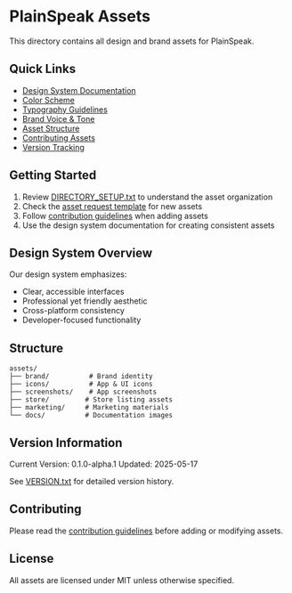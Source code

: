 # PlainSpeak Assets

This directory contains all design and brand assets for PlainSpeak.

## Quick Links

- [Design System Documentation](./THEME.txt)
- [Color Scheme](./COLOR_SCHEME.txt)
- [Typography Guidelines](./TYPOGRAPHY.txt)
- [Brand Voice & Tone](./brand/VOICE_AND_TONE.txt)
- [Asset Structure](./ASSETS_STRUCTURE.txt)
- [Contributing Assets](./CONTRIBUTING.md)
- [Version Tracking](./VERSION.txt)

## Getting Started

1. Review [DIRECTORY_SETUP.txt](./DIRECTORY_SETUP.txt) to understand the asset organization
2. Check the [asset request template](../.github/ISSUE_TEMPLATE/asset-request.md) for new assets
3. Follow [contribution guidelines](./CONTRIBUTING.md) when adding assets
4. Use the design system documentation for creating consistent assets

## Design System Overview

Our design system emphasizes:
- Clear, accessible interfaces
- Professional yet friendly aesthetic
- Cross-platform consistency
- Developer-focused functionality

## Structure

```
assets/
├── brand/          # Brand identity
├── icons/          # App & UI icons
├── screenshots/    # App screenshots
├── store/         # Store listing assets
├── marketing/     # Marketing materials
└── docs/          # Documentation images
```

## Version Information

Current Version: 0.1.0-alpha.1
Updated: 2025-05-17

See [VERSION.txt](./VERSION.txt) for detailed version history.

## Contributing

Please read the [contribution guidelines](./CONTRIBUTING.md) before adding or modifying assets.

## License

All assets are licensed under MIT unless otherwise specified.
